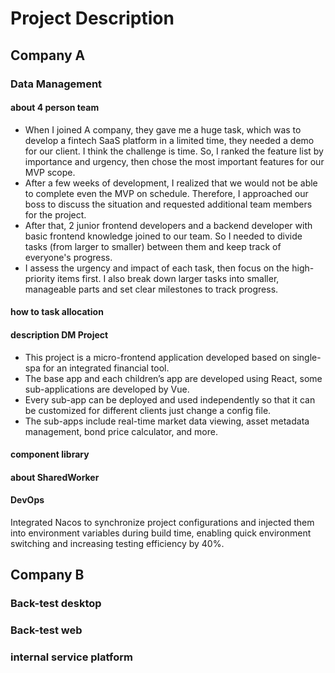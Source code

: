 # Project Description

## Company A

### Data Management

#### about 4 person team

- When I joined A company, they gave me a huge task, which was to develop a fintech SaaS platform in a limited time, they needed a demo for our client. I think the challenge is time. So, I ranked the feature list by importance and urgency, then chose the most important features for our MVP scope.
- After a few weeks of development, I realized that we would not be able to complete even the MVP on schedule. Therefore, I approached our boss to discuss the situation and requested additional team members for the project.
- After that, 2 junior frontend developers and a backend developer with basic frontend knowledge joined to our team. So I needed to divide tasks (from larger to smaller) between them and keep track of everyone's progress.
- I assess the urgency and impact of each task, then focus on the high-priority items first. I also break down larger tasks into smaller, manageable parts and set clear milestones to track progress.

#### how to task allocation

#### description DM Project

- This project is a micro-frontend application developed based on single-spa for an integrated financial tool.
- The base app and each children’s app are developed using React, some sub-applications are developed by Vue.
- Every sub-app can be deployed and used independently so that it can be customized for different clients just change a config file.
- The sub-apps include real-time market data viewing, asset metadata management, bond price calculator, and more.

#### component library

#### about SharedWorker

#### DevOps

Integrated Nacos to synchronize project configurations and injected them into environment variables during build time, enabling quick environment switching and increasing testing efficiency by 40%.

## Company B

### Back-test desktop

### Back-test web

### internal service platform
